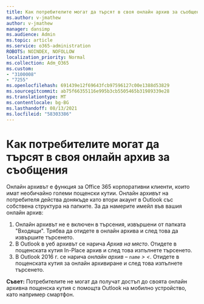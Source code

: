 ```yaml
---
title: Как потребителите могат да търсят в своя онлайн архив за съобщения
ms.author: v-jmathew
author: v-jmathew
manager: dansimp
ms.audience: Admin
ms.topic: article
ms.service: o365-administration
ROBOTS: NOINDEX, NOFOLLOW
localization_priority: Normal
ms.collection: Adm_O365
ms.custom:
- "3100008"
- "7255"
ms.openlocfilehash: 691439e12f69643fcb97596127c00e1388d53829
ms.sourcegitcommit: ab75f66355116e995b3cb5505465b31989339e28
ms.translationtype: MT
ms.contentlocale: bg-BG
ms.lasthandoff: 08/13/2021
ms.locfileid: "58303386"
---
```

# <a name="how-users-can-search-their-online-archive-for-messages"></a>Как потребителите могат да търсят в своя онлайн архив за съобщения

Онлайн архивът е функция за Office 365 корпоративни клиенти, които имат необичайно големи пощенски кутии. Онлайн архивът на потребителя действа донякъде като втори акаунт в Outlook със собствена структура на папките. За да намерите имейл във вашия онлайн архив:

1. Онлайн архивът не е включен в търсения, извършени от папката "Входящи". Трябва да отидете в онлайн архива и след това да извършите търсенето.
2. В Outlook в уеб архивът се нарича *Архив на място*. Отидете в пощенската кутия In-Place архив и след това изпълнете търсенето.
3. В Outlook 2016 г. се нарича *онлайн архив – `name` > <*. Отидете в пощенската кутия за онлайн архивиране и след това изпълнете търсенето.

**Съвет:** Потребителите не могат да получат достъп до своята онлайн архивна пощенска кутия с помощта Outlook на мобилно устройство, като например смартфон.
